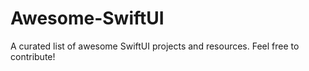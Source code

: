 # Awesome-SwiftUI
A curated list of awesome SwiftUI projects and resources. Feel free to contribute!
